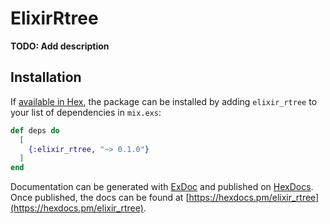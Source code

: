 # ElixirRtree

**TODO: Add description**

## Installation

If [available in Hex](https://hex.pm/docs/publish), the package can be installed
by adding `elixir_rtree` to your list of dependencies in `mix.exs`:

```elixir
def deps do
  [
    {:elixir_rtree, "~> 0.1.0"}
  ]
end
```

Documentation can be generated with [ExDoc](https://github.com/elixir-lang/ex_doc)
and published on [HexDocs](https://hexdocs.pm). Once published, the docs can
be found at [https://hexdocs.pm/elixir_rtree](https://hexdocs.pm/elixir_rtree).


